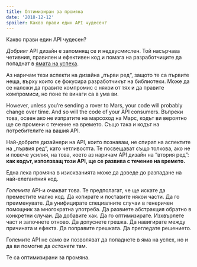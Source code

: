 ```yaml
---
title: Оптимизиран за промяна
date: '2018-12-12'
spoiler: Какво прави един API чудесен?
---
```


Какво прави един API чудесен?

*Добрият* API дизайн е запомнящ се и недвусмислен. Той насърчава четивния, правилен и ефективен код и помага на разработчиците да попаднат в [ямата на успеха](https://blog.codinghorror.com/falling-into-the-pit-of-success/).

Аз наричам тези аспекти на дизайна „първи ред“, защото те са първите неща, върху които се фокусира разработчикът на библиотеки. Може да се наложи да правите компромис с някои от тях и да правите компромиси, но поне те винаги са в ума ви.

However, unless you’re sending a rover to Mars, your code will probably change over time. And so will the code of your API consumers.
Въпреки това, освен ако не изпратите на марсоход на Марс, кодът ви вероятно ще се промени с течение на времето. Също така и кодът на потребителите на вашия API.

Най-добрите дизайнери на API, които познавам, не спират на аспектите на „първия ред“, като четливостта. Те посвещават също толкова, ако не и повече усилия, на това, което аз наричам API дизайн на “втория ред”: **как кодът, използващ този API, ще се развива с течение на времето.**

Една лека промяна в изискванията може да доведе до разпадане на най-елегантния код.

*Големите* API-и очакват това. Те предполагат, че ще искате да преместите малко код. Да копирате и поставите някои части. Да го преименувате. Да унифицирате специалните случаи в генеричен помощник за многократна употреба. Да развиете абстракция обратно в конкретни случаи. Да добавите хак. Да го оптимизирате.  Изхвърлете част и започнете отново. Да допуснете грешка. Да навигирате между причината и ефекта. Да поправите грешката. Да прегледате решението.

Големите API не само ви позволяват да попаднете в яма на успех, но и да ви помогне да *останете* там.

Те са оптимизирани за промяна.
